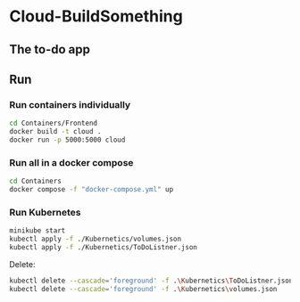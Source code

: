# Cloud-BuildSomething
## The to-do app

## Run

### Run containers individually
``` Bash
cd Containers/Frontend
docker build -t cloud .
docker run -p 5000:5000 cloud
```
### Run all in a docker compose
``` Bash
cd Containers
docker compose -f "docker-compose.yml" up
```

### Run Kubernetes
``` Bash
minikube start
kubectl apply -f ./Kubernetics/volumes.json
kubectl apply -f ./Kubernetics/ToDoListner.json
```

Delete: 
``` Bash
kubectl delete --cascade='foreground' -f .\Kubernetics\ToDoListner.json
kubectl delete --cascade='foreground' -f .\Kubernetics\volumes.json
```